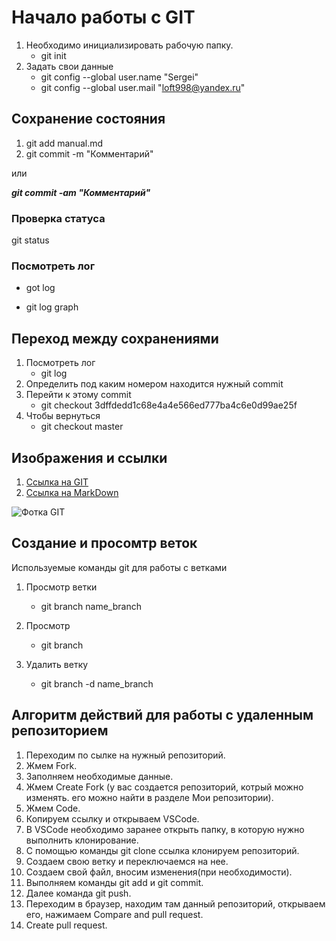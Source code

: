 # Начало работы с GIT

1. Необходимо инициализировать рабочую папку.
    * git init
2. Задать свои данные
    * git config --global user.name "Sergei"
    * git config --global user.mail "loft998@yandex.ru"

## Сохранение состояния

1. git add manual.md
2. git commit -m "Комментарий"

или

*__git commit -am "Комментарий"__*

### Проверка статуса

git status

### Посмотреть лог

* got log

* git log graph

## Переход между сохранениями

1. Посмотреть лог
    * git log
2. Определить под каким номером находится нужный commit
3. Перейти к этому commit
    * git checkout 3dffdedd1c68e4a4e566ed777ba4c6e0d99ae25f
4. Чтобы вернуться
    * git checkout master

## Изображения и ссылки

1. [Ссылка на GIT](https://git-scm.com/docs/user-manual)
2. [Ссылка на MarkDown](https://gist.github.com/Jekins/2bf2d0638163f1294637)

![Фотка GIT](git.png)

## Создание и просомтр веток

 Используемые команды git для работы с ветками

1. Просмотр ветки

    * git branch name_branch

2. Просмотр

    * git branch

3. Удалить ветку

    * git branch -d name_branch

## Алгоритм действий для работы с удаленным репозиторием

1. Переходим по сылке на нужный репозиторий.
2. Жмем Fork.
3. Заполняем необходимые данные.
4. Жмем Create Fork (у вас создается репозиторий, котрый можно изменять. его можно найти в разделе Мои репозитории).
5. Жмем Code.
6. Копируем ссылку и открываем VSCode.
7. В VSCode необходимо заранее открыть папку, в которую нужно выполнить клонирование.
8. С помощью команды git clone ссылка клонируем репозиторий.
9. Создаем свою ветку и переключаемся на нее.
10. Создаем свой файл, вносим изменения(при необходимости).
11. Выполняем команды git add и git commit.
12. Далее команда git push.
13. Переходим в браузер, находим там данный репозиторий, открываем его, нажимаем Compare and pull request.
14. Create pull request.
